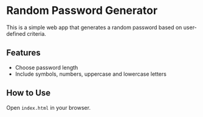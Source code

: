 # Random Password Generator

This is a simple web app that generates a random password based on user-defined criteria.

## Features
- Choose password length
- Include symbols, numbers, uppercase and lowercase letters

## How to Use
Open `index.html` in your browser.
